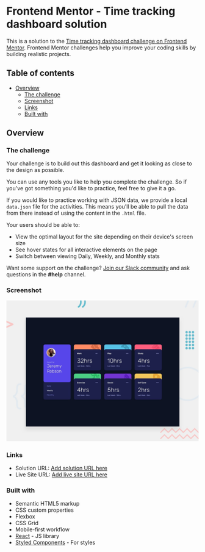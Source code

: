 # Frontend Mentor - Time tracking dashboard solution

This is a solution to the [Time tracking dashboard challenge on Frontend Mentor](https://www.frontendmentor.io/challenges/time-tracking-dashboard-UIQ7167Jw). Frontend Mentor challenges help you improve your coding skills by building realistic projects. 

## Table of contents

- [Overview](#overview)
  - [The challenge](#the-challenge)
  - [Screenshot](#screenshot)
  - [Links](#links)
  - [Built with](#built-with)


## Overview

### The challenge

Your challenge is to build out this dashboard and get it looking as close to the design as possible.

You can use any tools you like to help you complete the challenge. So if you've got something you'd like to practice, feel free to give it a go.

If you would like to practice working with JSON data, we provide a local `data.json` file for the activities. This means you'll be able to pull the data from there instead of using the content in the `.html` file.

Your users should be able to:

- View the optimal layout for the site depending on their device's screen size
- See hover states for all interactive elements on the page
- Switch between viewing Daily, Weekly, and Monthly stats

Want some support on the challenge? [Join our Slack community](https://www.frontendmentor.io/slack) and ask questions in the **#help** channel.




### Screenshot

![](/design/desktop-preview.jpg)


### Links

- Solution URL: [Add solution URL here]()
- Live Site URL: [Add live site URL here]()


### Built with

- Semantic HTML5 markup
- CSS custom properties
- Flexbox
- CSS Grid
- Mobile-first workflow
- [React](https://reactjs.org/) - JS library
- [Styled Components](https://styled-components.com/) - For styles



